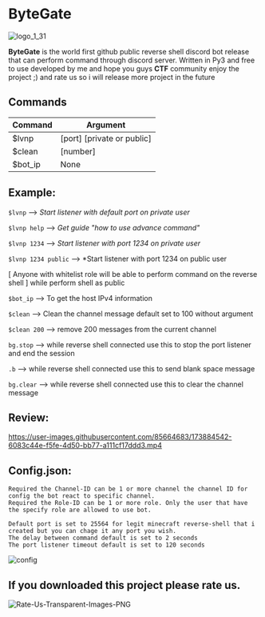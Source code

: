 # ByteGate

![logo_1_31](https://user-images.githubusercontent.com/85664683/173884413-701a006b-122b-4b45-a3ca-d16dc353bcea.png)

**ByteGate** is the world first github public reverse shell discord bot release that can perform command through discord server. Written in Py3 and free to use developed by me and hope you guys **CTF** community enjoy the project ;) and rate us so i will release more project in the future


## Commands

| Command  | Argument |
| ------------- | ------------- |
| $lvnp  | [port] [private or public]  |
| $clean  | [number]  |
| $bot_ip  | None  |

## Example:

`$lvnp` --> *Start listener with default port on private user*

`$lvnp help` --> *Get guide "how to use advance command"*

`$lvnp 1234` --> *Start listener with port 1234 on private user*

`$lvnp 1234 public` --> *Start listener with port 1234 on public user 

[ Anyone with whitelist role will be able to perform command on the reverse shell ] while perform shell as public

`$bot_ip` --> To get the host IPv4 information

`$clean` --> Clean the channel message default set to 100 without argument

`$clean 200` --> remove 200 messages from the current channel

`bg.stop` --> while reverse shell connected use this to stop the port listener and end the session

`.b` --> while reverse shell connected use this to send blank space message

`bg.clear` --> while reverse shell connected use this to clear the channel message







## Review:

https://user-images.githubusercontent.com/85664683/173884542-6083c44e-f5fe-4d50-bb77-a111cf17ddd3.mp4

## Config.json:
```
Required the Channel-ID can be 1 or more channel the channel ID for config the bot react to specific channel.
Required the Role-ID can be 1 or more role. Only the user that have the specify role are allowed to use bot.
```
```
Default port is set to 25564 for legit minecraft reverse-shell that i created but you can chage it any port you wish.
The delay between command default is set to 2 seconds
The port listener timeout default is set to 120 seconds
```
![config](https://user-images.githubusercontent.com/85664683/173884739-9e1e1ca4-fe54-47e9-a97f-c5107bef60be.png)

## If you downloaded this project please rate us.

![Rate-Us-Transparent-Images-PNG](https://user-images.githubusercontent.com/85664683/173891419-c3169cd2-69a4-4dd6-9a24-5c16103b9d24.png)




